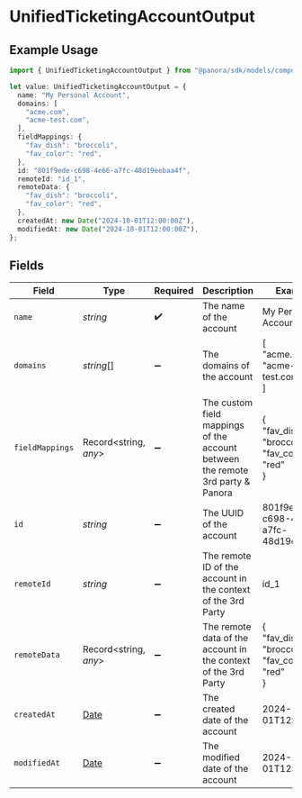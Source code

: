# UnifiedTicketingAccountOutput

## Example Usage

```typescript
import { UnifiedTicketingAccountOutput } from "@panora/sdk/models/components";

let value: UnifiedTicketingAccountOutput = {
  name: "My Personal Account",
  domains: [
    "acme.com",
    "acme-test.com",
  ],
  fieldMappings: {
    "fav_dish": "broccoli",
    "fav_color": "red",
  },
  id: "801f9ede-c698-4e66-a7fc-48d19eebaa4f",
  remoteId: "id_1",
  remoteData: {
    "fav_dish": "broccoli",
    "fav_color": "red",
  },
  createdAt: new Date("2024-10-01T12:00:00Z"),
  modifiedAt: new Date("2024-10-01T12:00:00Z"),
};
```

## Fields

| Field                                                                                         | Type                                                                                          | Required                                                                                      | Description                                                                                   | Example                                                                                       |
| --------------------------------------------------------------------------------------------- | --------------------------------------------------------------------------------------------- | --------------------------------------------------------------------------------------------- | --------------------------------------------------------------------------------------------- | --------------------------------------------------------------------------------------------- |
| `name`                                                                                        | *string*                                                                                      | :heavy_check_mark:                                                                            | The name of the account                                                                       | My Personal Account                                                                           |
| `domains`                                                                                     | *string*[]                                                                                    | :heavy_minus_sign:                                                                            | The domains of the account                                                                    | [<br/>"acme.com",<br/>"acme-test.com"<br/>]                                                   |
| `fieldMappings`                                                                               | Record<string, *any*>                                                                         | :heavy_minus_sign:                                                                            | The custom field mappings of the account between the remote 3rd party & Panora                | {<br/>"fav_dish": "broccoli",<br/>"fav_color": "red"<br/>}                                    |
| `id`                                                                                          | *string*                                                                                      | :heavy_minus_sign:                                                                            | The UUID of the account                                                                       | 801f9ede-c698-4e66-a7fc-48d19eebaa4f                                                          |
| `remoteId`                                                                                    | *string*                                                                                      | :heavy_minus_sign:                                                                            | The remote ID of the account in the context of the 3rd Party                                  | id_1                                                                                          |
| `remoteData`                                                                                  | Record<string, *any*>                                                                         | :heavy_minus_sign:                                                                            | The remote data of the account in the context of the 3rd Party                                | {<br/>"fav_dish": "broccoli",<br/>"fav_color": "red"<br/>}                                    |
| `createdAt`                                                                                   | [Date](https://developer.mozilla.org/en-US/docs/Web/JavaScript/Reference/Global_Objects/Date) | :heavy_minus_sign:                                                                            | The created date of the account                                                               | 2024-10-01T12:00:00Z                                                                          |
| `modifiedAt`                                                                                  | [Date](https://developer.mozilla.org/en-US/docs/Web/JavaScript/Reference/Global_Objects/Date) | :heavy_minus_sign:                                                                            | The modified date of the account                                                              | 2024-10-01T12:00:00Z                                                                          |
